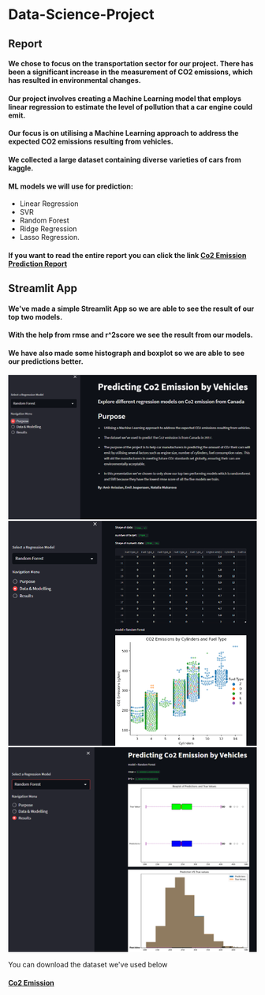 # Data-Science-Project
## Report
#### We chose to focus on the transportation sector for our project. There has been a significant increase in the measurement of CO2 emissions, which has resulted in environmental changes. 
#### Our project involves creating a Machine Learning model that employs linear regression to estimate the level of pollution that a car engine could emit. 
#### Our focus is on utilising a Machine Learning approach to address the expected CO2 emissions resulting from vehicles.
#### We collected a large dataset containing diverse varieties of cars from kaggle.
#### ML models we will use for prediction: 
* Linear Regression 
* SVR 
* Random Forest 
* Ridge Regression
* Lasso Regression. 
#### If you want to read the entire report you can click the link [Co2 Emission Prediction Report](https://github.com/EmilHJ98/Data-Science-Project/blob/main/Project_report.pdf)

## Streamlit App
#### We've made a simple Streamlit App so we are able to see the result of our top two models. 
#### With the help from rmse and r^2score we see the result from our models.
#### We have also made some histograph and boxplot so we are able to see our predictions better.

![Purpose](https://github.com/EmilHJ98/Data-Science-Project/blob/main/Image%20folder/Streamlit_page1.png)
![Data and models](https://github.com/EmilHJ98/Data-Science-Project/blob/main/Image%20folder/Streamlit_page2.png)
![Results](https://github.com/EmilHJ98/Data-Science-Project/blob/main/Image%20folder/Streamlit_page3.png)

You can download the dataset we've used below
#### [Co2 Emission](https://github.com/EmilHJ98/Data-Science-Project/blob/main/CO2_Emissions_Canada.csv)
